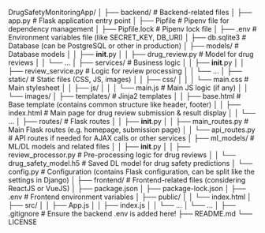 DrugSafetyMonitoringApp/
│
├── backend/                        # Backend-related files
│   ├── app.py                      # Flask application entry point
│   ├── Pipfile                     # Pipenv file for dependency management
│   ├── Pipfile.lock                # Pipenv lock file
│   ├── .env                        # Environment variables file (like SECRET_KEY, DB_URI)
│   ├── db.sqlite3                  # Database (can be PostgreSQL or other in production)
│   ├── models/                     # Database models
│   │   ├── __init__.py
│   │   ├── drug_review.py          # Model for drug reviews
│   │   └── ...
│   ├── services/                   # Business logic
│   │   ├── __init__.py
│   │   ├── review_service.py       # Logic for review processing
│   │   └── ...
│   ├── static/                     # Static files (CSS, JS, images)
│   │   ├── css/
│   │   │   └── main.css            # Main stylesheet
│   │   ├── js/
│   │   │   └── main.js             # Main JS logic (if any)
│   │   └── images/
│   ├── templates/                  # Jinja2 templates
│   │   ├── base.html               # Base template (contains common structure like header, footer)
│   │   ├── index.html              # Main page for drug review submission & result display
│   │   └── ...
│   ├── routes/                     # Flask routes
│   │   ├── __init__.py
│   │   ├── main_routes.py          # Main Flask routes (e.g. homepage, submission page)
│   │   └── api_routes.py           # API routes if needed for AJAX calls or other services
│   ├── ml_models/                  # ML/DL models and related files
│   │   ├── __init__.py
│   │   ├── review_processor.py     # Pre-processing logic for drug reviews
│   │   └── drug_safety_model.h5    # Saved DL model for drug safety predictions
│   └── config.py                   # Configuration (contains Flask configuration, can be split like the settings in Django)
│
├── frontend/                       # Frontend-related files (considering ReactJS or VueJS)
│   ├── package.json
│   ├── package-lock.json
│   ├── .env                        # Frontend environment variables
│   ├── public/
│   │   └── index.html
│   ├── src/
│   │   ├── App.js
│   │   ├── index.js
│   │   └── ...
│   └── ...
│
├── .gitignore                      # Ensure the backend .env is added here!
├── README.md
└── LICENSE
